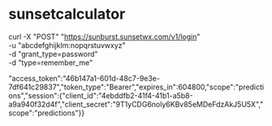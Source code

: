 # sunsetcalculator

curl -X "POST" "https://sunburst.sunsetwx.com/v1/login" \
  -u "abcdefghijklm:nopqrstuvwxyz" \
  -d "grant_type=password" \
  -d "type=remember_me"

"access_token":"46b147a1-601d-48c7-9e3e-7df641c29837","token_type":"Bearer","expires_in":604800,"scope":"predictions","session":{"client_id":"4ebddfb2-41f4-41b1-a5b8-a9a940f32d4f","client_secret":"9T1yCDG6noly6KBv85eMDeFdzAkJ5U5X","scope":"predictions"}}
